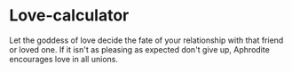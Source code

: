 # Love-calculator
Let the goddess of love decide the fate of your relationship with that friend or loved one. If it isn't as pleasing as expected don't give up, Aphrodite encourages love in all unions.
